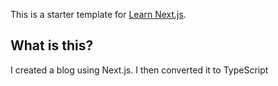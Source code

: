 This is a starter template for [Learn Next.js](https://nextjs.org/learn).

## What is this?
I created a blog using Next.js. I then converted it to TypeScript